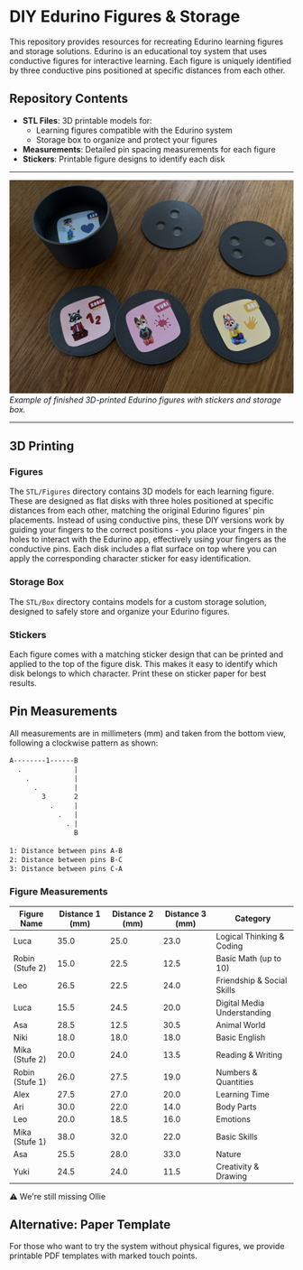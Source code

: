 # DIY Edurino Figures & Storage

This repository provides resources for recreating Edurino learning figures and storage solutions. Edurino is an educational toy system that uses conductive figures for interactive learning. Each figure is uniquely identified by three conductive pins positioned at specific distances from each other.

## Repository Contents

- **STL Files**: 3D printable models for:
  - Learning figures compatible with the Edurino system
  - Storage box to organize and protect your figures
- **Measurements**: Detailed pin spacing measurements for each figure
- **Stickers**: Printable figure designs to identify each disk

---

![Finished Product](finished-product.jpeg)
*Example of finished 3D-printed Edurino figures with stickers and storage box.*

---

## 3D Printing

### Figures
The `STL/Figures` directory contains 3D models for each learning figure. These are designed as flat disks with three holes positioned at specific distances from each other, matching the original Edurino figures' pin placements. Instead of using conductive pins, these DIY versions work by guiding your fingers to the correct positions - you place your fingers in the holes to interact with the Edurino app, effectively using your fingers as the conductive pins. Each disk includes a flat surface on top where you can apply the corresponding character sticker for easy identification.

### Storage Box
The `STL/Box` directory contains models for a custom storage solution, designed to safely store and organize your Edurino figures.

### Stickers
Each figure comes with a matching sticker design that can be printed and applied to the top of the figure disk. This makes it easy to identify which disk belongs to which character. Print these on sticker paper for best results.

## Pin Measurements

All measurements are in millimeters (mm) and taken from the bottom view, following a clockwise pattern as shown:

```
A--------1------B
  .             |
    .           |
      .         |
        3       2
          .     |
            .   |
              . |
                B

1: Distance between pins A-B
2: Distance between pins B-C
3: Distance between pins C-A
```

### Figure Measurements

| Figure Name | Distance 1 (mm) | Distance 2 (mm) | Distance 3 (mm) | Category |
|------------|---------|---------|---------|-----------|
| Luca | 35.0 | 25.0 | 23.0 | Logical Thinking & Coding |
| Robin (Stufe 2) | 15.0 | 22.5 | 12.5 | Basic Math (up to 10) |
| Leo | 26.5 | 22.5 | 24.0 | Friendship & Social Skills |
| Luca | 15.5 | 24.5 | 20.0 | Digital Media Understanding |
| Asa | 28.5 | 12.5 | 30.5 | Animal World |
| Niki | 18.0 | 18.0 | 18.0 | Basic English |
| Mika (Stufe 2) | 20.0 | 24.0 | 13.5 | Reading & Writing |
| Robin (Stufe 1) | 26.0 | 27.5 | 19.0 | Numbers & Quantities |
| Alex | 27.5 | 27.0 | 20.0 | Learning Time |
| Ari | 30.0 | 22.0 | 14.0 | Body Parts |
| Leo | 20.0 | 18.5 | 16.0 | Emotions |
| Mika (Stufe 1) | 38.0 | 32.0 | 22.0 | Basic Skills |
| Asa | 25.5 | 28.0 | 33.0 | Nature |
| Yuki | 24.5 | 24.0 | 11.5 | Creativity & Drawing |

⚠️ We're still missing Ollie

## Alternative: Paper Template
For those who want to try the system without physical figures, we provide printable PDF templates with marked touch points.